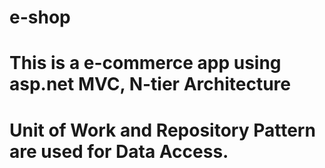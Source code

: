 # e-shop
# This is a e-commerce app using asp.net MVC, N-tier Architecture
# Unit of Work and Repository Pattern are used for Data Access.
